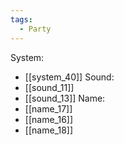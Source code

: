 ```yaml
---
tags:
  - Party
---
```

System:
- [[system_40]]
Sound:
- [[sound_11]]
- [[sound_13]]
Name:
- [[name_17]]
- [[name_16]]
- [[name_18]]
